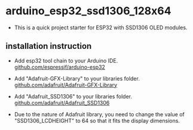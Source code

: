 # arduino_esp32_ssd1306_128x64

- This is a quick project starter for ESP32 with SSD1306 OLED modules.

## installation instruction
- Add esp32 tool chain to your Arduino IDE.
  [github.com/espressif/arduino-esp32](https://github.com/espressif/arduino-esp32)

- Add "Adafruit-GFX-Library" to your libraries folder.
[github.com/adafruit/Adafruit-GFX-Library](https://github.com/adafruit/Adafruit-GFX-Library)

- Add "Adafruit_SSD1306" to your libraries folder.
[github.com/adafruit/Adafruit_SSD1306](https://github.com/adafruit/Adafruit_SSD1306)

- Due to the nature of Adafruit library, you need to change the value of "SSD1306_LCDHEIGHT" to 64 so that it fits the display dimensions.
